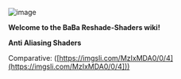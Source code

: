 ![image](https://github.com/user-attachments/assets/848759c5-84e1-4523-a325-124a93975e9c)

**Welcome to the BaBa Reshade-Shaders wiki!**

**Anti Aliasing Shaders**

Comparative:
([https://imgsli.com/MzIxMDA0/0/4](https://imgsli.com/MzIxMDA0/0/4]))

